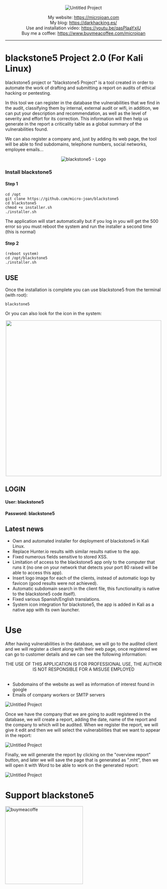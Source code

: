 
<div align="center"> 

![Untitled Project](https://user-images.githubusercontent.com/55983491/182498046-639e515c-8de0-4804-959b-b53145e79109.gif)

My website: https://microjoan.com <br>
My blog: https://darkhacking.es/ <br>
Use and installation video: https://youtu.be/qasPlaaYxiU <br>
Buy me a coffee: https://www.buymeacoffee.com/microjoan

</div>
<hr>

# blackstone5 Project 2.0 (For Kali Linux)

blackstone5 project or "blackstone5 Project" is a tool created in order to automate the work of drafting and submitting a report on audits of
ethical hacking or pentesting.

In this tool we can register in the database the vulnerabilities that we find in the audit, classifying them by internal, external audit
or wifi, in addition, we can put your description and recommendation, as well as the level of severity and effort for its correction. This information will then help us generate
in the report a criticality table as a global summary of the vulnerabilities found.

We can also register a company and, just by adding its web page, the tool will be able to find subdomains, telephone numbers, social networks,
employee emails...

<div align="center"> 


![blackstone5 - Logo](https://user-images.githubusercontent.com/55983491/182504746-26c636f4-fe4f-410d-9898-e51f4ae35e6d.png)


</div>

### Install blackstone5

#### Step 1

```
cd /opt
git clone https://github.com/micro-joan/blackstone5
cd blackstone5
chmod +x installer.sh
./installer.sh
```
The application will start automatically but if you log in you will get the 500 error so you must reboot the system and run the installer a second time (this is normal)

#### Step 2

```
(reboot system)
cd /opt/blackstone5
./installer.sh
```

## USE

Once the installation is complete you can use blackstone5 from the terminal (with root):
```
blackstone5
```

Or you can also look for the icon in the system:

<div align="center" width="200" height="150"> 
  
  <!--![launcher](https://github.com/micro-joan/blackstone5/assets/55983491/87611bbf-f87d-4c41-8bc1-1c1f3a28080a)-->
  
  <img src="https://github.com/micro-joan/blackstone5/assets/55983491/87611bbf-f87d-4c41-8bc1-1c1f3a28080a" width="500">
  
</div>

## LOGIN
<h4>User: blackstone5</h4>
<h4>Password: blackstone5</h4>

## Latest news

<ul>
  <li>Own and automated installer for deployment of blackstone5 in Kali Linux.</li>
  <li>Replace Hunter.io results with similar results native to the app.</li>
  <li>Fixed numerous fields sensitive to stored XSS.</li>
  <li>Limitation of access to the blackstone5 app only to the computer that runs it (no one on your network that detects your port 80 raised will be able to access this app).</li>
  <li>Insert logo image for each of the clients, instead of automatic logo by favicon (good results were not achieved).</li>
  <li>Automatic subdomain search in the client file, this functionality is native to the blackstone5 code itself).</li>
  <li>Fixed various Spanish/English translations.</li>
  <li>System icon integration for blackstone5, the app is added in Kali as a native app with its own launcher.</li>
</ul>

# Use

After having vulnerabilities in the database, we will go to the audited client and we will register a client along with their web page, once registered we can go
to customer details and we can see the following information:


<div align="center">
  THE USE OF THIS APPLICATION IS FOR PROFESSIONAL USE, THE AUTHOR IS NOT RESPONSIBLE FOR A MISUSE EMPLOYED
</div>
<br>
<ul>
<li>Subdomains of the website as well as information of interest found in google</li>
<li>Emails of company workers or SMTP servers</li>
</ul>

![Untitled Project](https://user-images.githubusercontent.com/55983491/182502564-02929088-2584-4cd9-9d1a-52ce6cb69f17.gif)

Once we have the company that we are going to audit registered in the database, we will create a report, adding the date, name of the report and the company to which
will be audited. When we register the report, we will give it edit and then we will select the vulnerabilities that we want to appear
in the report:

![Untitled Project](https://user-images.githubusercontent.com/55983491/182503343-c1990024-83f2-4c4b-b524-08719d775cac.gif)

Finally, we will generate the report by clicking on the "overview report" button, and later we will save the page that is generated as ".mht", then we will open it with Word to be able to work on the generated report:

![Untitled Project](https://user-images.githubusercontent.com/55983491/182504065-2a55fac4-b961-4cd8-8d38-1f02c98123fb.gif)

<h1>Support blackstone5</h1>
<p dir="auto"><a href="https://www.buymeacoffee.com/microjoan" rel="nofollow"><img width="250" alt="buymeacoffe" src="https://camo.githubusercontent.com/30c3222ed37f33ca6deeaa84826cb60918cf70adf20c1881e514a663f616411c/68747470733a2f2f63646e2e6275796d6561636f666665652e636f6d2f627574746f6e732f76322f64656661756c742d626c75652e706e67" data-canonical-src="https://cdn.buymeacoffee.com/buttons/v2/default-blue.png" style="max-width: 100%;"></a></p>

